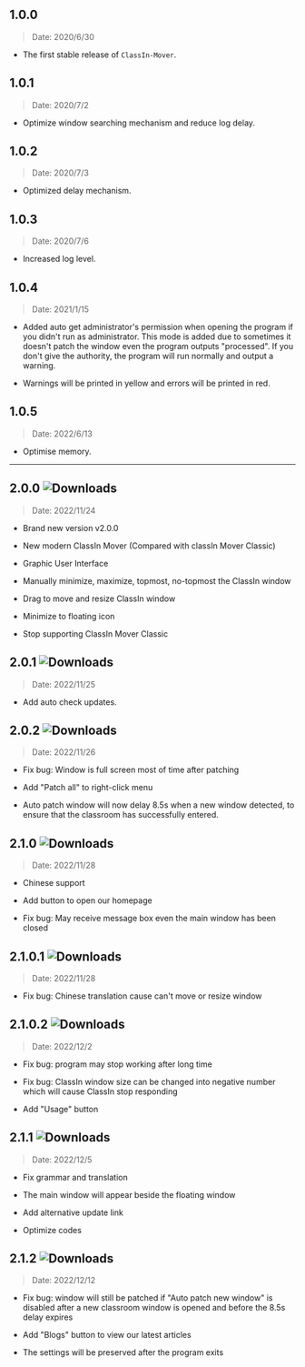 ## 1.0.0

> Date: 2020/6/30

- The first stable release of `ClassIn-Mover`.

## 1.0.1

> Date: 2020/7/2

- Optimize window searching mechanism and reduce log delay.

## 1.0.2

> Date: 2020/7/3

- Optimized delay mechanism.

## 1.0.3

> Date: 2020/7/6

- Increased log level.

## 1.0.4

> Date: 2021/1/15

- Added auto get administrator's permission when opening the program if you didn't run as administrator. This mode is added due to sometimes it doesn't patch the window even the program outputs "processed". If you don't give the authority, the program will run normally and output a warning.

- Warnings will be printed in yellow and errors will be printed in red.

## 1.0.5

> Date: 2022/6/13

- Optimise memory.

---

## 2.0.0 ![Downloads](https://img.shields.io/github/downloads/CarlGao4/ClassIn-Mover/v2.0.0/total)

> Date: 2022/11/24

- Brand new version v2.0.0

- New modern ClassIn Mover (Compared with classIn Mover Classic)

- Graphic User Interface

- Manually minimize, maximize, topmost, no-topmost the ClassIn window

- Drag to move and resize ClassIn window

- Minimize to floating icon

- Stop supporting ClassIn Mover Classic

## 2.0.1 ![Downloads](https://img.shields.io/github/downloads/CarlGao4/ClassIn-Mover/v2.0.1/total)

> Date: 2022/11/25

- Add auto check updates. 

## 2.0.2 ![Downloads](https://img.shields.io/github/downloads/CarlGao4/ClassIn-Mover/v2.0.2/total)

> Date: 2022/11/26

- Fix bug: Window is full screen most of time after patching

- Add "Patch all" to right-click menu

- Auto patch window will now delay 8.5s when a new window detected, to ensure that the classroom has successfully entered. 

## 2.1.0 ![Downloads](https://img.shields.io/github/downloads/CarlGao4/ClassIn-Mover/v2.1.0/total)

> Date: 2022/11/28

- Chinese support

- Add button to open our homepage

- Fix bug: May receive message box even the main window has been closed

## 2.1.0.1 ![Downloads](https://img.shields.io/github/downloads/CarlGao4/ClassIn-Mover/v2.1.0.1/total)

> Date: 2022/11/28

- Fix bug: Chinese translation cause can't move or resize window

## 2.1.0.2 ![Downloads](https://img.shields.io/github/downloads/CarlGao4/ClassIn-Mover/v2.1.0.2/total)

> Date: 2022/12/2

- Fix bug: program may stop working after long time

- Fix bug: ClassIn window size can be changed into negative number which will cause ClassIn stop responding

- Add "Usage" button

## 2.1.1 ![Downloads](https://img.shields.io/github/downloads/CarlGao4/ClassIn-Mover/v2.1.1/total)

> Date: 2022/12/5

- Fix grammar and translation

- The main window will appear beside the floating window

- Add alternative update link

- Optimize codes

## 2.1.2 ![Downloads](https://img.shields.io/github/downloads/CarlGao4/ClassIn-Mover/v2.1.2/total)

> Date: 2022/12/12

- Fix bug: window will still be patched if "Auto patch new window" is disabled after a new classroom window is opened and before the 8.5s delay expires

- Add "Blogs" button to view our latest articles

- The settings will be preserved after the program exits